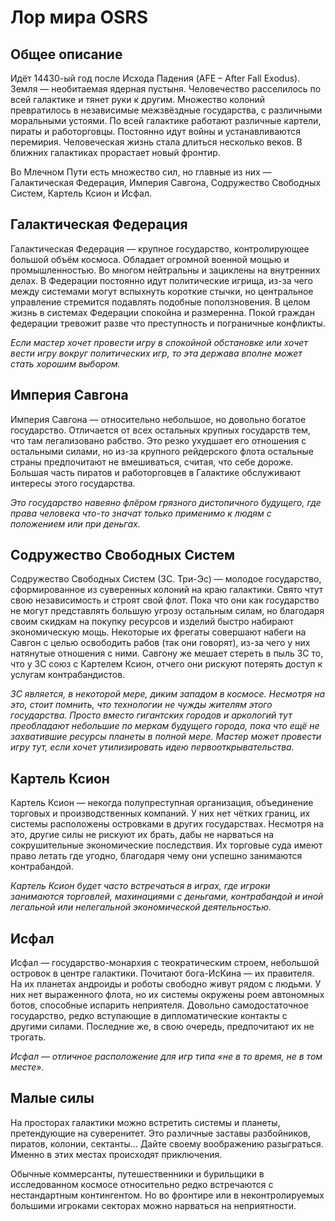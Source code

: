 # Лор мира OSRS

## Общее описание
Идёт 14430-ый год после Исхода Падения (AFE – After Fall Exodus). Земля — необитаемая ядерная пустыня. Человечество расселилось по всей галактике и тянет руки к другим. Множество колоний превратилось в независимые межзвёздные государства, с различными моральными устоями. По всей галактике работают различные картели, пираты и работорговцы. Постоянно идут войны и устанавливаются перемирия. Человеческая жизнь стала длиться несколько веков. В ближних галактиках прорастает новый фронтир.

Во Млечном Пути есть множество сил, но главные из них — Галактическая Федерация, Империя Савгона, Содружество Свободных Систем, Картель Ксион и Исфал.

## Галактическая Федерация

Галактическая Федерация — крупное государство, контролирующее большой объём космоса. Обладает огромной военной мощью и промышленностью. Во многом нейтральны и зациклены на внутренних делах. В Федерации постоянно идут политические игрища, из-за чего между системами могут вспыхнуть короткие стычки, но центральное управление стремится подавлять подобные поползновения. В целом жизнь в системах Федерации спокойна и размеренна. Покой граждан федерации тревожит разве что преступность и пограничные конфликты.

<i>Если мастер хочет провести игру в спокойной обстановке или хочет вести игру вокруг политических игр, то эта держава вполне может стать хорошим выбором.</i>

## Империя Савгона
Империя Савгона — относительно небольшое, но довольно богатое государство. Отличается от всех остальных крупных государств тем, что там легализовано рабство. Это резко ухудшает его отношения с остальными силами, но из-за крупного рейдерского флота остальные страны предпочитают не вмешиваться, считая, что себе дороже. Большая часть пиратов и работорговцев в Галактике обслуживают интересы этого государства.

<i>Это государство навеяно флёром грязного дистопичного будущего, где права человека что-то значат только применимо к людям с положением или при деньгах.</i>

## Содружество Свободных Систем
Содружество Свободных Систем (3С. Три-Эс) — молодое государство, сформированное из суверенных колоний на краю галактики. Свято чтут свою независимость и строят свой флот. Пока что они как государство не могут представлять большую угрозу остальным силам, но благодаря своим скидкам на покупку ресурсов и изделий быстро набирают экономическую мощь. Некоторые их фрегаты совершают набеги на Савгон с целью освободить рабов (так они говорят), из-за чего у них натянутые отношения с ними. Савгону же мешает стереть в пыль 3С то, что у 3С союз с Картелем Ксион, отчего они рискуют потерять доступ к услугам контрабандистов.

<i>3С является, в некоторой мере, диким западом в космосе. Несмотря на это, стоит помнить, что технологии не чужды жителям этого государства. Просто вместо гигантских городов и аркологий тут преобладают небольшие по меркам будущего города, пока что ещё не захватившие ресурсы планеты в полной мере. Мастер может провести игру тут, если хочет утилизировать идею первооткрывательства.</i>

## Картель Ксион
Картель Ксион — некогда полупреступная организация, объединение торговых и производственных компаний. У них нет чётких границ, их системы расположены островками в других государствах. Несмотря на это, другие силы не рискуют их брать, дабы не нарваться на сокрушительные экономические последствия. Их торговые суда имеют право летать где угодно, благодаря чему они успешно занимаются контрабандой.

<i>Картель Ксион будет часто встречаться в играх, где игроки занимаются торговлей, махинациями с деньгами, контрабандой и иной легальной или нелегальной экономической деятельностью.</i>

## Исфал

Исфал — государство-монархия с теократическим строем, небольшой островок в центре галактики. Почитают бога-ИсКина — их правителя. На их планетах андроиды и роботы свободно живут рядом с людьми. У них нет выраженного флота, но их системы окружены роем автономных ботов, способные испарить неприятеля. Довольно самодостаточное государство, редко вступающие в дипломатические контакты с другими силами. Последние же, в свою очередь, предпочитают их не трогать.

<i>Исфал — отличное расположение для игр типа «не в то время, не в том месте».</i>

## Малые силы

На просторах галактики можно встретить системы и планеты, претендующие на суверенитет. Это различные заставы разбойников, пиратов, колонии, сектанты… Дайте своему воображению разыграться. Именно в этих местах происходят приключения.

Обычные коммерсанты, путешественники и бурильщики в исследованном космосе относительно редко встречаются с нестандартным контингентом. Но во фронтире или в неконтролируемых большими игроками секторах можно нарваться на неприятности.